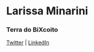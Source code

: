 # Larissa Minarini
### Terra do BiXcoito
[Twitter](http://twitter.com/_minarini) | [LinkedIn](https://www.linkedin.com/in/larissaminarini)


